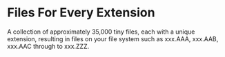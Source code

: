 # Files For Every Extension

A collection of approximately 35,000 tiny files, each with a unique extension, resulting in files on your file system such as xxx.AAA, xxx.AAB, xxx.AAC through to xxx.ZZZ.

<!--github linguist-->
<!--aaag.sln -->
<!--etc-->